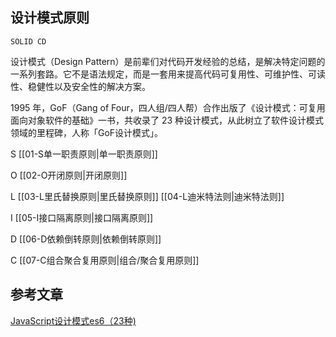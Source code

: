 ## 设计模式原则

`SOLID CD`

设计模式（Design Pattern）是前辈们对代码开发经验的总结，是解决特定问题的一系列套路。它不是语法规定，而是一套用来提高代码可复用性、可维护性、可读性、稳健性以及安全性的解决方案。

1995 年，GoF（Gang of Four，四人组/四人帮）合作出版了《设计模式：可复用面向对象软件的基础》一书，共收录了 23 种设计模式，从此树立了软件设计模式领域的里程碑，人称「GoF设计模式」。

S [[01-S单一职责原则|单一职责原则]]

O [[02-O开闭原则|开闭原则]]

L [[03-L里氏替换原则|里氏替换原则]] [[04-L迪米特法则|迪米特法则]]

I [[05-I接口隔离原则|接口隔离原则]]

D [[06-D依赖倒转原则|依赖倒转原则]]

C [[07-C组合聚合复用原则|组合/聚合复用原则]]


## 参考文章

[JavaScript设计模式es6（23种)](https://juejin.cn/post/6844904032826294286)